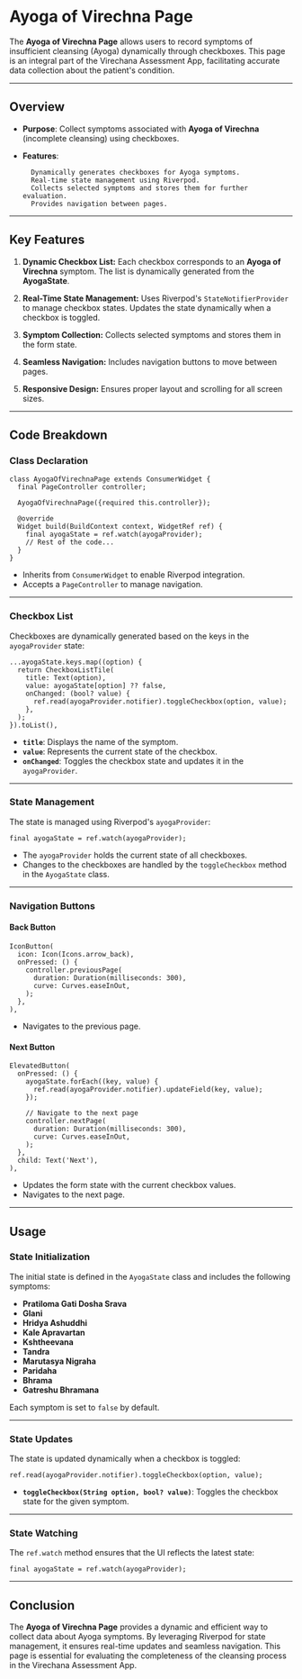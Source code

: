 # Ayoga of Virechna Page

The **Ayoga of Virechna Page** allows users to record symptoms of insufficient cleansing (Ayoga) dynamically through checkboxes. This page is an integral part of the Virechana Assessment App, facilitating accurate data collection about the patient's condition.

---

## **Overview**

- **Purpose**: Collect symptoms associated with **Ayoga of Virechna** (incomplete cleansing) using checkboxes.
- **Features**:

        Dynamically generates checkboxes for Ayoga symptoms.
        Real-time state management using Riverpod.
        Collects selected symptoms and stores them for further evaluation.
        Provides navigation between pages.

---

## **Key Features**

1. **Dynamic Checkbox List:** Each checkbox corresponds to an **Ayoga of Virechna** symptom. The list is dynamically generated from the **AyogaState**.

2. **Real-Time State Management:** Uses Riverpod's `StateNotifierProvider` to manage checkbox states. Updates the state dynamically when a checkbox is toggled.

3. **Symptom Collection:** Collects selected symptoms and stores them in the form state.

4. **Seamless Navigation:** Includes navigation buttons to move between pages.

5. **Responsive Design:** Ensures proper layout and scrolling for all screen sizes.

---

## **Code Breakdown**

### **Class Declaration**

```
class AyogaOfVirechnaPage extends ConsumerWidget {
  final PageController controller;

  AyogaOfVirechnaPage({required this.controller});

  @override
  Widget build(BuildContext context, WidgetRef ref) {
    final ayogaState = ref.watch(ayogaProvider);
    // Rest of the code...
  }
}
```

- Inherits from `ConsumerWidget` to enable Riverpod integration.
- Accepts a `PageController` to manage navigation.

---

### **Checkbox List**

Checkboxes are dynamically generated based on the keys in the `ayogaProvider` state:

```
...ayogaState.keys.map((option) {
  return CheckboxListTile(
    title: Text(option),
    value: ayogaState[option] ?? false,
    onChanged: (bool? value) {
      ref.read(ayogaProvider.notifier).toggleCheckbox(option, value);
    },
  );
}).toList(),
```

- **`title`**: Displays the name of the symptom.
- **`value`**: Represents the current state of the checkbox.
- **`onChanged`**: Toggles the checkbox state and updates it in the `ayogaProvider`.

---

### **State Management**

The state is managed using Riverpod's `ayogaProvider`:

```
final ayogaState = ref.watch(ayogaProvider);
```

- The `ayogaProvider` holds the current state of all checkboxes.
- Changes to the checkboxes are handled by the `toggleCheckbox` method in the `AyogaState` class.

---

### **Navigation Buttons**

#### **Back Button**

```
IconButton(
  icon: Icon(Icons.arrow_back),
  onPressed: () {
    controller.previousPage(
      duration: Duration(milliseconds: 300),
      curve: Curves.easeInOut,
    );
  },
),
```

- Navigates to the previous page.

#### **Next Button**

```
ElevatedButton(
  onPressed: () {
    ayogaState.forEach((key, value) {
      ref.read(ayogaProvider.notifier).updateField(key, value);
    });

    // Navigate to the next page
    controller.nextPage(
      duration: Duration(milliseconds: 300),
      curve: Curves.easeInOut,
    );
  },
  child: Text('Next'),
),
```

- Updates the form state with the current checkbox values.
- Navigates to the next page.

---

## **Usage**

### **State Initialization**

The initial state is defined in the `AyogaState` class and includes the following symptoms:

- **Pratiloma Gati Dosha Srava**
- **Glani**
- **Hridya Ashuddhi**
- **Kale Apravartan**
- **Kshtheevana**
- **Tandra**
- **Marutasya Nigraha**
- **Paridaha**
- **Bhrama**
- **Gatreshu Bhramana**

Each symptom is set to `false` by default.

---

### **State Updates**

The state is updated dynamically when a checkbox is toggled:

```
ref.read(ayogaProvider.notifier).toggleCheckbox(option, value);
```

- **`toggleCheckbox(String option, bool? value)`**: Toggles the checkbox state for the given symptom.

---

### **State Watching**

The `ref.watch` method ensures that the UI reflects the latest state:

```
final ayogaState = ref.watch(ayogaProvider);
```

---

## **Conclusion**

The **Ayoga of Virechna Page** provides a dynamic and efficient way to collect data about Ayoga symptoms. By leveraging Riverpod for state management, it ensures real-time updates and seamless navigation. This page is essential for evaluating the completeness of the cleansing process in the Virechana Assessment App.
